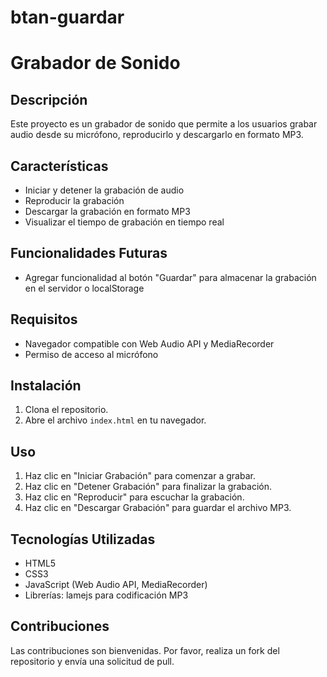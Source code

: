 # btan-guardar

# Grabador de Sonido

## Descripción

Este proyecto es un grabador de sonido que permite a los usuarios grabar audio desde su micrófono, reproducirlo y descargarlo en formato MP3.


## Características

*   Iniciar y detener la grabación de audio
*   Reproducir la grabación
*   Descargar la grabación en formato MP3
*   Visualizar el tiempo de grabación en tiempo real


## Funcionalidades Futuras

*   Agregar funcionalidad al botón "Guardar" para almacenar la grabación en el servidor o localStorage


## Requisitos

*   Navegador compatible con Web Audio API y MediaRecorder
*   Permiso de acceso al micrófono


## Instalación

1.  Clona el repositorio.
2.  Abre el archivo `index.html` en tu navegador.


## Uso

1.  Haz clic en "Iniciar Grabación" para comenzar a grabar.
2.  Haz clic en "Detener Grabación" para finalizar la grabación.
3.  Haz clic en "Reproducir" para escuchar la grabación.
4.  Haz clic en "Descargar Grabación" para guardar el archivo MP3.


## Tecnologías Utilizadas

*   HTML5
*   CSS3
*   JavaScript (Web Audio API, MediaRecorder)
*   Librerías: lamejs para codificación MP3


## Contribuciones

Las contribuciones son bienvenidas. Por favor, realiza un fork del repositorio y envía una solicitud de pull.
